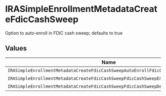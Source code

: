 # IRASimpleEnrollmentMetadataCreateFdicCashSweep

Option to auto-enroll in FDIC cash sweep; defaults to true


## Values

| Name                                                                               | Value                                                                              |
| ---------------------------------------------------------------------------------- | ---------------------------------------------------------------------------------- |
| `IRASimpleEnrollmentMetadataCreateFdicCashSweepAutoEnrollFdicCashSweepUnspecified` | AUTO_ENROLL_FDIC_CASH_SWEEP_UNSPECIFIED                                            |
| `IRASimpleEnrollmentMetadataCreateFdicCashSweepFdicCashSweepEnroll`                | FDIC_CASH_SWEEP_ENROLL                                                             |
| `IRASimpleEnrollmentMetadataCreateFdicCashSweepFdicCashSweepDecline`               | FDIC_CASH_SWEEP_DECLINE                                                            |